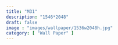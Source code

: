 ```yaml
---
title: "M31"
description: "1546*2048"
draft: false
image : "images/wallpaper/1536w2048h.jpg"
category: [ "Wall Paper" ]
---
```

